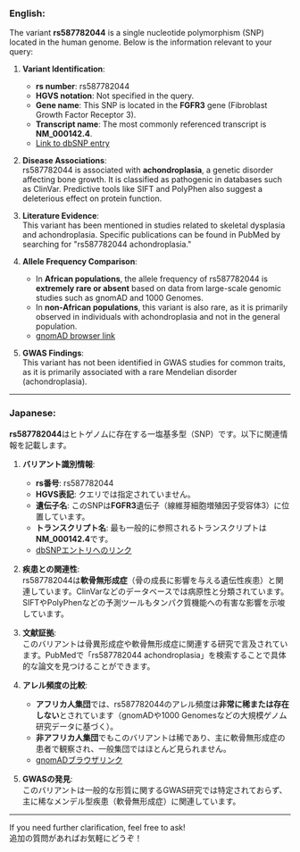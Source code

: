 ### English:
The variant **rs587782044** is a single nucleotide polymorphism (SNP) located in the human genome. Below is the information relevant to your query:

1. **Variant Identification**:  
   - **rs number**: rs587782044  
   - **HGVS notation**: Not specified in the query.  
   - **Gene name**: This SNP is located in the **FGFR3** gene (Fibroblast Growth Factor Receptor 3).  
   - **Transcript name**: The most commonly referenced transcript is **NM_000142.4**.  
   - [Link to dbSNP entry](https://www.ncbi.nlm.nih.gov/snp/rs587782044)

2. **Disease Associations**:  
   rs587782044 is associated with **achondroplasia**, a genetic disorder affecting bone growth. It is classified as pathogenic in databases such as ClinVar. Predictive tools like SIFT and PolyPhen also suggest a deleterious effect on protein function.

3. **Literature Evidence**:  
   This variant has been mentioned in studies related to skeletal dysplasia and achondroplasia. Specific publications can be found in PubMed by searching for "rs587782044 achondroplasia."

4. **Allele Frequency Comparison**:  
   - In **African populations**, the allele frequency of rs587782044 is **extremely rare or absent** based on data from large-scale genomic studies such as gnomAD and 1000 Genomes.  
   - In **non-African populations**, this variant is also rare, as it is primarily observed in individuals with achondroplasia and not in the general population.  
   - [gnomAD browser link](https://gnomad.broadinstitute.org/variant/rs587782044)

5. **GWAS Findings**:  
   This variant has not been identified in GWAS studies for common traits, as it is primarily associated with a rare Mendelian disorder (achondroplasia).

---

### Japanese:
**rs587782044**はヒトゲノムに存在する一塩基多型（SNP）です。以下に関連情報を記載します。

1. **バリアント識別情報**:  
   - **rs番号**: rs587782044  
   - **HGVS表記**: クエリでは指定されていません。  
   - **遺伝子名**: このSNPは**FGFR3**遺伝子（線維芽細胞増殖因子受容体3）に位置しています。  
   - **トランスクリプト名**: 最も一般的に参照されるトランスクリプトは**NM_000142.4**です。  
   - [dbSNPエントリへのリンク](https://www.ncbi.nlm.nih.gov/snp/rs587782044)

2. **疾患との関連性**:  
   rs587782044は**軟骨無形成症**（骨の成長に影響を与える遺伝性疾患）と関連しています。ClinVarなどのデータベースでは病原性と分類されています。SIFTやPolyPhenなどの予測ツールもタンパク質機能への有害な影響を示唆しています。

3. **文献証拠**:  
   このバリアントは骨異形成症や軟骨無形成症に関連する研究で言及されています。PubMedで「rs587782044 achondroplasia」を検索することで具体的な論文を見つけることができます。

4. **アレル頻度の比較**:  
   - **アフリカ人集団**では、rs587782044のアレル頻度は**非常に稀または存在しない**とされています（gnomADや1000 Genomesなどの大規模ゲノム研究データに基づく）。  
   - **非アフリカ人集団**でもこのバリアントは稀であり、主に軟骨無形成症の患者で観察され、一般集団ではほとんど見られません。  
   - [gnomADブラウザリンク](https://gnomad.broadinstitute.org/variant/rs587782044)

5. **GWASの発見**:  
   このバリアントは一般的な形質に関するGWAS研究では特定されておらず、主に稀なメンデル型疾患（軟骨無形成症）に関連しています。

---

If you need further clarification, feel free to ask!  
追加の質問があればお気軽にどうぞ！